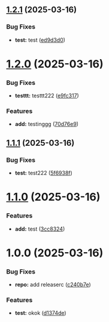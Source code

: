 ## [1.2.1](https://github.com/amgshouman/testRelease/compare/v1.2.0...v1.2.1) (2025-03-16)


### Bug Fixes

* **test:** test ([ed9d3d0](https://github.com/amgshouman/testRelease/commit/ed9d3d0b0af4a64a2ecebfe692c3c11c0be6816e))

# [1.2.0](https://github.com/amgshouman/testRelease/compare/v1.1.1...v1.2.0) (2025-03-16)


### Bug Fixes

* **testtt:** testtt222 ([e9fc317](https://github.com/amgshouman/testRelease/commit/e9fc3172ced15523a68478a8d1d33bac398826e5))


### Features

* **add:** testinggg ([70d76e9](https://github.com/amgshouman/testRelease/commit/70d76e9aef1f2ca742596cff16293c0034c27ef3))

## [1.1.1](https://github.com/amgshouman/testRelease/compare/v1.1.0...v1.1.1) (2025-03-16)


### Bug Fixes

* **test:** test222 ([5f6938f](https://github.com/amgshouman/testRelease/commit/5f6938ff5dc86352efb137dc119a06781a1493d1))

# [1.1.0](https://github.com/amgshouman/testRelease/compare/v1.0.0...v1.1.0) (2025-03-16)


### Features

* **add:** test ([3cc8324](https://github.com/amgshouman/testRelease/commit/3cc83245dd7674e3de16ac14a26f95864a2b3416))

# 1.0.0 (2025-03-16)


### Bug Fixes

* **repo:** add releaserc ([c240b7e](https://github.com/amgshouman/testRelease/commit/c240b7e86829a82f14ac4d704031b818735071ea))


### Features

* **test:** okok ([d1374de](https://github.com/amgshouman/testRelease/commit/d1374dec088c8a436afee1178cf523b7fc0aa562))
